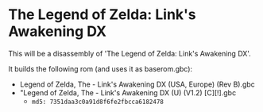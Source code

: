 # The Legend of Zelda: Link's Awakening DX

This will be a disassembly of 'The Legend of Zelda: Link's Awakening DX'.

It builds the following rom (and uses it as baserom.gbc):

* Legend of Zelda, The - Link's Awakening DX (USA, Europe) (Rev B).gbc
* "Legend of Zelda, The - Link's Awakening DX (U) (V1.2) [C][!].gbc
  * `md5: 7351daa3c0a91d8f6fe2fbcca6182478 `
